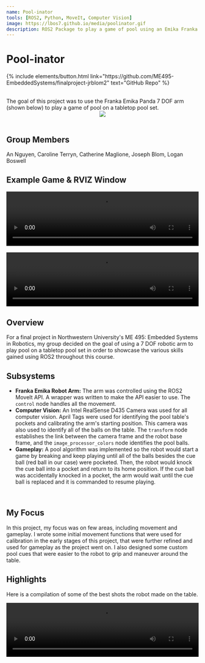 ```yaml
---
name: Pool-inator
tools: [ROS2, Python, MoveIt, Computer Vision]
image: https://lbos7.github.io/media/poolinator.gif
description: ROS2 Package to play a game of pool using an Emika Franka Panda arm and a tabletop pool set
---
```


# Pool-inator
<p class="text-center">
{% include elements/button.html link="https://github.com/ME495-EmbeddedSystems/finalproject-jrblom2" text="GitHub Repo" %}
</p>
<br>
The goal of this project was to use the Franka Emika Panda 7 DOF arm (shown below) to play a game of pool on a tabletop pool set.
<br>
<center><img src="{{ site.url }}{{ site.baseurl }}/media/franka.jpg"/></center>
<br>

## Group Members
An Nguyen, Caroline Terryn, Catherine Maglione, Joseph Blom, Logan Boswell
<br>

## Example Game & RVIZ Window
<center>
    <div style="position: relative; padding-bottom: 28.125%; height:0; overflow: hidden;">
        <video src="{{ site.url }}{{ site.baseurl }}/media/poolinator.mp4" controls style="position: absolute; top:0; left:0; width: 100%; height: 100%;"></video>
    </div>
</center>
<br>
<center>
    <div style="position: relative; padding-bottom: 28.125%; height:0; overflow: hidden;">
        <video src="{{ site.url }}{{ site.baseurl }}/media/poolinator_rviz.webm" controls style="position: absolute; top:0; left:0; width: 100%; height: 100%;"></video>
    </div>
</center>

## Overview
For a final project in Northwestern University's ME 495: Embedded Systems in Robotics, my group decided on the goal of using a 7 DOF robotic arm to play pool on a tabletop pool set in order to showcase the various skills gained using ROS2 throughout this course.
<br>

## Subsystems
- **Franka Emika Robot Arm:** The arm was controlled using the ROS2 MoveIt API. A wrapper was written to make the API easier to use. The `control` node handles all the movement.
- **Computer Vision:** An Intel RealSense D435 Camera was used for all computer vision. April Tags were used for identifying the pool table's pockets and calibrating the arm's starting position. This camera was also used to identify all of the balls on the table. The `transform` node establishes the link between the camera frame and the robot base frame, and the `image_processor_colors` node identifies the pool balls.
- **Gameplay:** A pool algorithm was implemented so the robot would start a game by breaking and keep playing until all of the balls besides the cue ball (red ball in our case) were pocketed. Then, the robot would knock the cue ball into a pocket and return to its home position. If the cue ball was accidentally knocked in a pocket, the arm would wait until the cue ball is replaced and it is commanded to resume playing.
<br>

## My Focus
In this project, my focus was on few areas, including movement and gameplay. I wrote some initial movement functions that were used for calibration in the early stages of this project, that were further refined and used for gameplay as the project went on. I also designed some custom pool cues that were easier to the robot to grip and maneuver around the table.
<br>

## Highlights
Here is a compilation of some of the best shots the robot made on the table.
<br>
<center>
    <div style="position: relative; padding-bottom: 28.125%; height:0; overflow: hidden;">
        <video src="{{ site.url }}{{ site.baseurl }}/media/PoolSuperCut.mp4" controls style="position: absolute; top:0; left:0; width: 100%; height: 100%;"></video>
    </div>
</center>